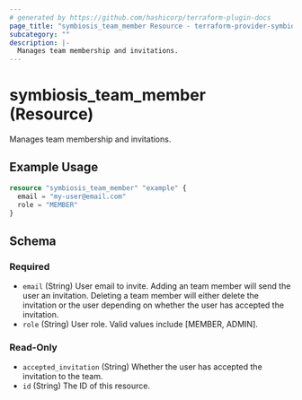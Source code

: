 ```yaml
---
# generated by https://github.com/hashicorp/terraform-plugin-docs
page_title: "symbiosis_team_member Resource - terraform-provider-symbiosis"
subcategory: ""
description: |-
  Manages team membership and invitations.
---
```


# symbiosis_team_member (Resource)

Manages team membership and invitations.

## Example Usage

```terraform
resource "symbiosis_team_member" "example" {
  email = "my-user@email.com"
  role = "MEMBER"
}
```

<!-- schema generated by tfplugindocs -->
## Schema

### Required

- `email` (String) User email to invite. Adding an team member will send the user an invitation. Deleting a team member will either delete the invitation or the user depending on whether the user has accepted the invitation.
- `role` (String) User role. Valid values include [MEMBER, ADMIN].

### Read-Only

- `accepted_invitation` (String) Whether the user has accepted the invitation to the team.
- `id` (String) The ID of this resource.


